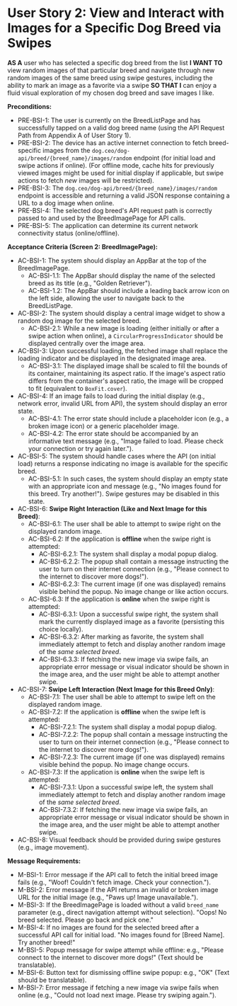 # User Story 2: View and Interact with Images for a Specific Dog Breed via Swipes

**AS A** user who has selected a specific dog breed from the list
**I WANT TO** view random images of that particular breed and navigate through new random images of the same breed using swipe gestures, including the ability to mark an image as a favorite via a swipe
**SO THAT I** can enjoy a fluid visual exploration of my chosen dog breed and save images I like.

**Preconditions:**
* PRE-BSI-1: The user is currently on the BreedListPage and has successfully tapped on a valid dog breed name (using the API Request Path from Appendix A of User Story 1).
* PRE-BSI-2: The device has an active internet connection to fetch breed-specific images from the `dog.ceo/dog-api/breed/{breed_name}/images/random` endpoint (for initial load and swipe actions if online). (For offline mode, cache hits for previously viewed images might be used for initial display if applicable, but swipe actions to fetch *new* images will be restricted).
* PRE-BSI-3: The `dog.ceo/dog-api/breed/{breed_name}/images/random` endpoint is accessible and returning a valid JSON response containing a URL to a dog image when online.
* PRE-BSI-4: The selected dog breed's API request path is correctly passed to and used by the BreedImagePage for API calls.
* PRE-BSI-5: The application can determine its current network connectivity status (online/offline).

**Acceptance Criteria (Screen 2: BreedImagePage):**
* AC-BSI-1: The system should display an AppBar at the top of the BreedImagePage.
    * AC-BSI-1.1: The AppBar should display the name of the selected breed as its title (e.g., "Golden Retriever").
    * AC-BSI-1.2: The AppBar should include a leading back arrow icon on the left side, allowing the user to navigate back to the BreedListPage.
* AC-BSI-2: The system should display a central image widget to show a random dog image for the selected breed.
    * AC-BSI-2.1: While a new image is loading (either initially or after a swipe action when online), a `CircularProgressIndicator` should be displayed centrally over the image area.
* AC-BSI-3: Upon successful loading, the fetched image shall replace the loading indicator and be displayed in the designated image area.
    * AC-BSI-3.1: The displayed image shall be scaled to fill the bounds of its container, maintaining its aspect ratio. If the image's aspect ratio differs from the container's aspect ratio, the image will be cropped to fit (equivalent to `BoxFit.cover`).
* AC-BSI-4: If an image fails to load during the initial display (e.g., network error, invalid URL from API), the system should display an error state.
    * AC-BSI-4.1: The error state should include a placeholder icon (e.g., a broken image icon) or a generic placeholder image.
    * AC-BSI-4.2: The error state should be accompanied by an informative text message (e.g., "Image failed to load. Please check your connection or try again later.").
* AC-BSI-5: The system should handle cases where the API (on initial load) returns a response indicating no image is available for the specific breed.
    * AC-BSI-5.1: In such cases, the system should display an empty state with an appropriate icon and message (e.g., "No images found for this breed. Try another!"). Swipe gestures may be disabled in this state.
* AC-BSI-6: **Swipe Right Interaction (Like and Next Image for this Breed)**:
    * AC-BSI-6.1: The user shall be able to attempt to swipe right on the displayed random image.
    * AC-BSI-6.2: If the application is **offline** when the swipe right is attempted:
        * AC-BSI-6.2.1: The system shall display a modal popup dialog.
        * AC-BSI-6.2.2: The popup shall contain a message instructing the user to turn on their internet connection (e.g., "Please connect to the internet to discover more dogs!").
        * AC-BSI-6.2.3: The current image (if one was displayed) remains visible behind the popup. No image change or like action occurs.
    * AC-BSI-6.3: If the application is **online** when the swipe right is attempted:
        * AC-BSI-6.3.1: Upon a successful swipe right, the system shall mark the currently displayed image as a favorite (persisting this choice locally).
        * AC-BSI-6.3.2: After marking as favorite, the system shall immediately attempt to fetch and display another random image of the *same selected breed*.
        * AC-BSI-6.3.3: If fetching the new image via swipe fails, an appropriate error message or visual indicator should be shown in the image area, and the user might be able to attempt another swipe.
* AC-BSI-7: **Swipe Left Interaction (Next Image for this Breed Only)**:
    * AC-BSI-7.1: The user shall be able to attempt to swipe left on the displayed random image.
    * AC-BSI-7.2: If the application is **offline** when the swipe left is attempted:
        * AC-BSI-7.2.1: The system shall display a modal popup dialog.
        * AC-BSI-7.2.2: The popup shall contain a message instructing the user to turn on their internet connection (e.g., "Please connect to the internet to discover more dogs!").
        * AC-BSI-7.2.3: The current image (if one was displayed) remains visible behind the popup. No image change occurs.
    * AC-BSI-7.3: If the application is **online** when the swipe left is attempted:
        * AC-BSI-7.3.1: Upon a successful swipe left, the system shall immediately attempt to fetch and display another random image of the *same selected breed*.
        * AC-BSI-7.3.2: If fetching the new image via swipe fails, an appropriate error message or visual indicator should be shown in the image area, and the user might be able to attempt another swipe.
* AC-BSI-8: Visual feedback should be provided during swipe gestures (e.g., image movement).

**Message Requirements:**
* M-BSI-1: Error message if the API call to fetch the initial breed image fails (e.g., "Woof! Couldn't fetch image. Check your connection.").
* M-BSI-2: Error message if the API returns an invalid or broken image URL for the initial image (e.g., "Paws up! Image unavailable.").
* M-BSI-3: If the BreedImagePage is loaded without a valid `breed_name` parameter (e.g., direct navigation attempt without selection). "Oops! No breed selected. Please go back and pick one."
* M-BSI-4: If no images are found for the selected breed after a successful API call for initial load. "No images found for [Breed Name]. Try another breed!"
* M-BSI-5: Popup message for swipe attempt while offline: e.g., "Please connect to the internet to discover more dogs!" (Text should be translatable).
* M-BSI-6: Button text for dismissing offline swipe popup: e.g., "OK" (Text should be translatable).
* M-BSI-7: Error message if fetching a new image via swipe fails when online (e.g., "Could not load next image. Please try swiping again.").